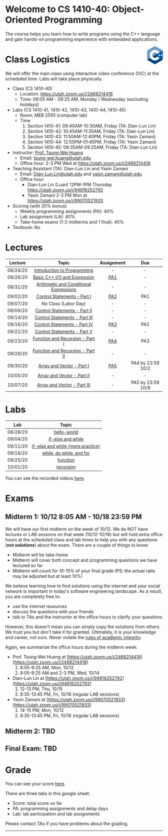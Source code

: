 # Welcome to CS 1410-40: Object-Oriented Programming

The course helps you learn how to write programs using the C++ language and gain hands-on programming experience with embedded applications.

<img align="right" width="10%" src="images/course-image.png">

# Class Logistics

We will offer the main class using interactive video conference (IVC) at the scheduled time. Labs will take place physically.

+ Class (CS 1410-40)
  + Location: https://utah.zoom.us/j/2468214418
  + Time: 08:05 AM - 09:25 AM, Monday / Wednesday (excluding holidays)
+ Labs (CS 1410-41, 1410-42, 1410-43, 1410-44, 1410-45)
  + Room: MEB 2555 (computer lab)
  + Time
    1. Section 1410-41: 09:40AM-10:30AM, Friday (TA: Dian-Lun Lin)
    2. Section 1410-42: 10:45AM-11:35AM, Friday (TA: Dian-Lun Lin)
    3. Section 1410-43: 11:50AM-12:40PM, Friday (TA: Yasin Zamani)
    4. Section 1410-44: 12:55PM-01:45PM, Friday (TA: Yasin Zamani)
    5. Section 1410-45: 08:35AM-09:25AM, Friday (TA: Dian-Lun Lin)
+ Instructor: [Prof. Tsung-Wei Huang][Tsung-Wei Huang]
  + Email: tsung-wei.huang@utah.edu
  + Office hour: 2-3 PM Wed at https://utah.zoom.us/j/2468214418
+ Teaching Assistant (TA): Dian-Lun Lin and Yasin Zamani
  + Email: Dian-Lun.Lin@utah.edu and yasin.zamani@utah.edu
  + Office hour: 
    + Dian-Lun Lin (Luan) 12PM-1PM Thursday https://utah.zoom.us/j/94816252792
    + Yasin Zamani 2-3 PM Mon at https://utah.zoom.us/j/99070521933
+ Scoring (with 20% bonus)
  + Weekly programming assignments (PA): 40%
  + Lab assignment (LA): 40%
  + Take-home exams (1-2 midterms and 1 final): 40%
+ Textbook: No

# Lectures

| Lecture  | Topic | Assignment | Due | 
| :-:      | :-:   | :-:        | :-: |
| 08/24/20 | [Introduction to Programming](slides/lecture1.pdf) | - | - |
| 08/26/20 | [Basic C++ I/O and Expression](slides/lecture2.pdf) | [PA1](PAs/PA1.pdf) | - |
| 08/31/20 | [Arithmetic and Conditional Expressions](slides/lecture3.pdf) | - | - |
| 09/02/20 | [Control Statements – Part I](slides/lecture4.pdf) | [PA2](PAs/PA2.docx) | PA1 |
| 09/07/20 | No Class (Labor Day) | - | - |
| 09/09/20 | [Control Statements - Part II](slides/lecture5.pdf) | - | - |
| 09/14/20 | [Control Statements - Part III](slides/lecture6.pdf) | - | - |
| 09/16/20 | [Control Statements - Part IV](slides/lecture7.pdf) | [PA3](PAs/PA3.docx) | PA2 |
| 09/21/20 | [Control Statements - Part V](slides/lecture8.pdf) | - | - |
| 09/23/20 | [Function and Recursion - Part I](slides/lecture9.pdf) | [PA4](PAs/PA4.docx) | PA3 |
| 09/28/20 | [Function and Recursion - Part II](slides/lecture10.pdf) | - | - |
| 09/30/20 | [Array and Vector - Part I](slides/lecture11.pdf) | [PA5](PAs/PA5.docx) | PA4 by 23:59 10/2 |
| 10/05/20 | [Array and Vector - Part II](slides/lecture12.pdf) | - | - |
| 10/07/20 | [Array and Vector - Part III](slides/lecture13.pdf) | - | PA5 by 23:59 10/9 |

# Labs

| Lab      | Topic  | 
| :-:      | :-:    |
| 08/28/20 | [hello-world](slides/lab1.pdf) |
| 09/04/20 | [if-else and while](slides/lab2.pdf) |
| 09/11/20 | [if-else and while (more practice)](slides/lab3.pdf) |
| 09/18/20 | [while, do while, and for](slides/lab4.pdf) |
| 09/25/20 | [function](slides/lab5.pdf) |
| 10/01/20 | [recursion](slides/lab6.pdf) |

You can see the recorded videos [here](https://drive.google.com/drive/folders/1c9fMvwfvJnQfWsZUFm2NRy-xG5Djwnjw?usp=sharing).

# Exams

## Midterm 1: 10/12 8:05 AM - 10/18 23:59 PM

We will have our first midterm on the week of 10/12.
We do NOT have lectures or LAB sessions on that week (10/12-10/18) 
but will hold extra office hours at the scheduled class and lab times 
to help you with any questions (***not solutions***) about the exam. 
There are a couple of things to know:

  + Midterm will be take-home
  + Midterm will cover both concept and programming questions we have lectured so far
  + Midterm will count for *10-15%* of your final grade (PS: the actual ratio may be adjusted but at least 10%)

We believe learning how to find solutions using the internet and your social network is important in today's software engineering landscape.
As a result, you are completely free to:
  + use the internet resources
  + discuss the questions with your friends
  + talk to TAs and the instructor at the office hours to clarify your questions

However, this doesn't mean you can simply copy the solutions from others.
We trust you but don't take it for granted. 
Ultimately, it is your knowledge and career, not ours.
Never violate the [rules of academic integrity](https://regulations.utah.edu/academics/6-400.php). 

Again, we summarize the office hours during the midterm week:

  + Prof. Tsung-Wei Huang at [https://utah.zoom.us/j/2468214418](https://utah.zoom.us/j/2468214418)
    1. 8:05-9:25 AM, Mon, 10/12
    2. 8:05-9:25 AM and 2-3 PM, Wed, 10/14
  + Dian-Lun Lin at [https://utah.zoom.us/j/94816252792](https://utah.zoom.us/j/94816252792)
    1. 12-13 PM, Thu, 10/15
    2. 8:35-13:45 PM, Fri, 10/16 (regular LAB sessions)
  + Yasin Zamani at [https://utah.zoom.us/j/99070521933](https://utah.zoom.us/j/99070521933)
    1. 14-15 PM, Mon, 10/12
    2. 8:35-13:45 PM, Fri, 10/16 (regular LAB sessions)

## Midterm 2: TBD

## Final Exam: TBD

# Grade
You can see your score [here](https://docs.google.com/spreadsheets/d/1r_s8rTj0ZN3Cjue0thxIUwbBcUs3E3MJUH_3nHDccRE/edit?usp=sharing).

There are three tabs in this google sheet:
+ Score: total score so far
+ PA: programming assignments and delay days
+ Lab: lab participation and lab assignments

Please contact TAs if you have problems about the grading.

---

[Tsung-Wei Huang]:    https://tsung-wei-huang.github.io/

